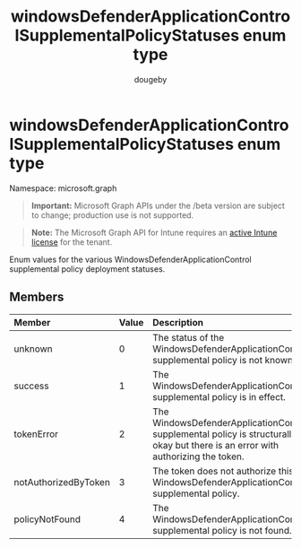 ﻿---
title: "windowsDefenderApplicationControlSupplementalPolicyStatuses enum type"
description: "Enum values for the various WindowsDefenderApplicationControl supplemental policy deployment statuses."
author: "dougeby"
localization_priority: Normal
ms.prod: "intune"
doc_type: enumPageType
---

# windowsDefenderApplicationControlSupplementalPolicyStatuses enum type

Namespace: microsoft.graph

> **Important:** Microsoft Graph APIs under the /beta version are subject to change; production use is not supported.

> **Note:** The Microsoft Graph API for Intune requires an [active Intune license](https://go.microsoft.com/fwlink/?linkid=839381) for the tenant.

Enum values for the various WindowsDefenderApplicationControl supplemental policy deployment statuses.

## Members

| Member               | Value | Description                                                                                                                      |
| :------------------- | :---- | :------------------------------------------------------------------------------------------------------------------------------- |
| unknown              | 0     | The status of the WindowsDefenderApplicationControl supplemental policy is not known.                                            |
| success              | 1     | The WindowsDefenderApplicationControl supplemental policy is in effect.                                                          |
| tokenError           | 2     | The WindowsDefenderApplicationControl supplemental policy is structurally okay but there is an error with authorizing the token. |
| notAuthorizedByToken | 3     | The token does not authorize this WindowsDefenderApplicationControl supplemental policy.                                         |
| policyNotFound       | 4     | The WindowsDefenderApplicationControl supplemental policy is not found.                                                          |
